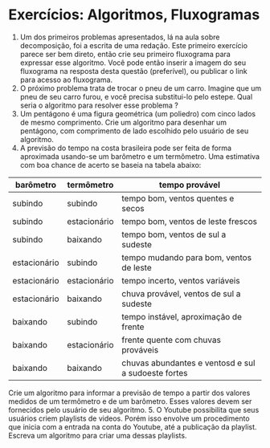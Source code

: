 # Exercícios: Algoritmos, Fluxogramas
1. Um dos primeiros problemas apresentados, lá na aula sobre decomposição, foi a escrita de uma redação. Este primeiro exercício parece ser bem direto, então crie seu primeiro fluxograma para expressar esse algoritmo. Você pode então inserir a imagem do seu fluxograma na resposta desta questão (preferível), ou publicar o link para acesso ao fluxograma.
2. O próximo problema trata de trocar o pneu de um carro. Imagine que um pneu de seu carro furou, e você precisa substitui-lo pelo estepe. Qual seria o algoritmo para resolver esse problema ?
3. Um pentágono é uma figura geométrica (um poliedro) com cinco lados de mesmo comprimento. Crie um algoritmo para desenhar um pentágono, com comprimento de lado escolhido pelo usuário de seu algoritmo.
4. A previsão do tempo na costa brasileira pode ser feita de forma aproximada usando-se um barômetro e um termômetro. Uma estimativa com boa chance de acerto se baseia na tabela abaixo:

|barômetro| termômetro | tempo provável |
|--- | --- | --- |
| subindo | subindo | tempo bom, ventos quentes e secos |
| subindo | estacionário | tempo bom, ventos de leste frescos |
| subindo | baixando | tempo bom, ventos de sul a sudeste |
| estacionário | subindo | tempo mudando para bom, ventos de leste |
| estacionário | estacionário | tempo incerto, ventos variáveis |
| estacionário | baixando | chuva provável, ventos de sul a sudeste |
| baixando | subindo | tempo instável, aproximação de frente |
| baixando | estacionário | frente quente com chuvas prováveis |
| baixando | baixando | chuvas abundantes e ventosd e sul a sudoeste fortes |

Crie um algoritmo para informar a previsão de tempo a partir dos valores medidos de um termômetro e de um barômetro. Esses valores devem ser fornecidos pelo usuário de seu algoritmo.
5. O Youtube possibilita que seus usuários criem playlists de videos. Porém isso envolve um procedimento que inicia com a entrada na conta do Youtube, até a publicação da playlist. Escreva um algoritmo para criar uma dessas playlists.
